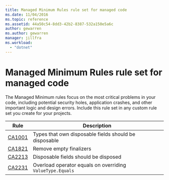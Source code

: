 ```yaml
---
title: Managed Minimum Rules rule set for managed code
ms.date: 11/04/2016
ms.topic: reference
ms.assetid: 44a50c54-8dd3-42b2-8387-532a150e5a6c
author: gewarren
ms.author: gewarren
manager: jillfra
ms.workload:
  - "dotnet"
---
```

# Managed Minimum Rules rule set for managed code

The Managed Minimum rules focus on the most critical problems in your code, including potential security holes, application crashes, and other important logic and design errors. Include this rule set in any custom rule set you create for your projects.

|Rule|Description|
|----------|-----------------|
|[CA1001](../code-quality/ca1001.md)|Types that own disposable fields should be disposable|
|[CA1821](../code-quality/ca1821.md)|Remove empty finalizers|
|[CA2213](../code-quality/ca2213.md)|Disposable fields should be disposed|
|[CA2231](../code-quality/ca2231.md)|Overload operator equals on overriding `ValueType.Equals`|
